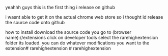 yeahhh guys
this is the first thing i release on github

i wasnt able to get it on the actual chrome web store so i thought id release the source code onto github

how to install
download the source code
you go to (browser name)://extensions
click on developer tools
select the rarehighextension folder
its loaded. you can do whatever modifications you want to the extension#   r a r e h i g h e x t e n s i o n 
 
 #   r a r e h i g h e x t e n s i o n 
 
 
